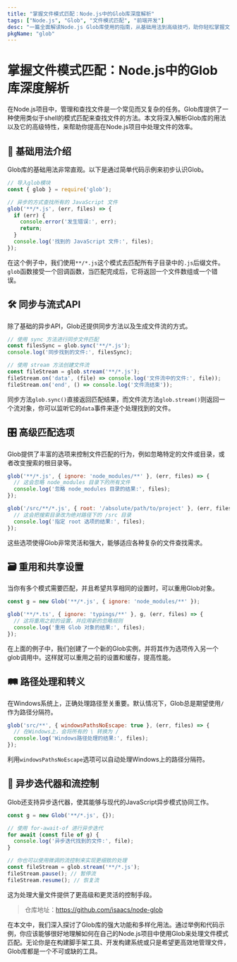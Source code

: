 ```yaml
---
title: "掌握文件模式匹配：Node.js中的Glob库深度解析"
tags: ["Node.js", "Glob", "文件模式匹配", "前端开发"]
desc: "一篇全面解读Node.js Glob库使用的指南，从基础用法到高级技巧，助你轻松掌握文件模式匹配。"
pkgName: "glob"
---
```


# 掌握文件模式匹配：Node.js中的Glob库深度解析

在Node.js项目中，管理和查找文件是一个常见而又复杂的任务。Glob库提供了一种使用类似于shell的模式匹配来查找文件的方法。本文将深入解析Glob库的用法以及它的高级特性，来帮助你提高在Node.js项目中处理文件的效率。

## 🌟 基础用法介绍

Glob库的基础用法非常直观。以下是通过简单代码示例来初步认识Glob。

```javascript
// 导入glob模块
const { glob } = require('glob');

// 异步的方式查找所有的 JavaScript 文件
glob('**/*.js', (err, files) => {
  if (err) {
    console.error('发生错误:', err);
    return;
  }
  console.log('找到的 JavaScript 文件:', files);
});
```
在这个例子中，我们使用`**/*.js`这个模式去匹配所有子目录中的`.js`后缀文件。`glob`函数接受一个回调函数，当匹配完成后，它将返回一个文件数组或一个错误。

## 🛠️ 同步与流式API

除了基础的异步API，Glob还提供同步方法以及生成文件流的方式。

```javascript
// 使用 sync 方法进行同步文件匹配
const filesSync = glob.sync('**/*.js');
console.log('同步找到的文件:', filesSync);

// 使用 stream 方法创建文件流
const fileStream = glob.stream('**/*.js');
fileStream.on('data', (file) => console.log('文件流中的文件:', file));
fileStream.on('end', () => console.log('文件流结束'));
```

同步方法`glob.sync()`直接返回匹配结果，而文件流方法`glob.stream()`则返回一个流对象，你可以监听它的`data`事件来逐个处理找到的文件。

## 🎛️ 高级匹配选项

Glob提供了丰富的选项来控制文件匹配的行为，例如忽略特定的文件或目录，或者改变搜索的根目录等。

```javascript
glob('**/*.js', { ignore: 'node_modules/**' }, (err, files) => {
  // 这会忽略 node_modules 目录下的所有文件
  console.log('忽略 node_modules 目录的结果:', files);
});

glob('/src/**/*.js', { root: '/absolute/path/to/project' }, (err, files) => {
  // 这会把搜索目录改为绝对路径下的 /src 目录
  console.log('指定 root 选项的结果:', files);
});
```

这些选项使得Glob非常灵活和强大，能够适应各种复杂的文件查找需求。

## 🗃️ 重用和共享设置

当你有多个模式需要匹配，并且希望共享相同的设置时，可以重用Glob对象。

```javascript
const g = new Glob('**/*.js', { ignore: 'node_modules/**' });

glob('**/*.ts', { ignore: 'typings/**' }, g, (err, files) => {
  // 这将重用之前的设置，并应用新的忽略规则
  console.log('重用 Glob 对象的结果:', files);
});
```

在上面的例子中，我们创建了一个新的Glob实例，并将其作为选项传入另一个glob调用中。这样就可以重用之前的设置和缓存，提高性能。

## 🛤️ 路径处理和转义

在Windows系统上，正确处理路径至关重要。默认情况下，Glob总是期望使用`/`作为路径分隔符。

```javascript
glob('src/**', { windowsPathsNoEscape: true }, (err, files) => {
  // 在Windows上，会将所有的 \ 转换为 /
  console.log('Windows路径处理的结果:', files);
});
```

利用`windowsPathsNoEscape`选项可以自动处理Windows上的路径分隔符。

## 🔄 异步迭代器和流控制

Glob还支持异步迭代器，使其能够与现代的JavaScript异步模式协同工作。

```javascript
const g = new Glob('**/*.js', {});

// 使用 for-await-of 进行异步迭代
for await (const file of g) {
  console.log('异步迭代找到的文件:', file);
}

// 你也可以使用微调的流控制来实现更细致的处理
const fileStream = glob.stream('**/*.js');
fileStream.pause(); // 暂停流
fileStream.resume(); // 恢复流
```

这为处理大量文件提供了更高级和更灵活的控制手段。

> 仓库地址：https://github.com/isaacs/node-glob

在本文中，我们深入探讨了Glob库的强大功能和多样化用法。通过举例和代码示例，你应该能够很好地理解如何在自己的Node.js项目中使用Glob来处理文件模式匹配。无论你是在构建脚手架工具、开发构建系统或只是希望更高效地管理文件，Glob库都是一个不可或缺的工具。